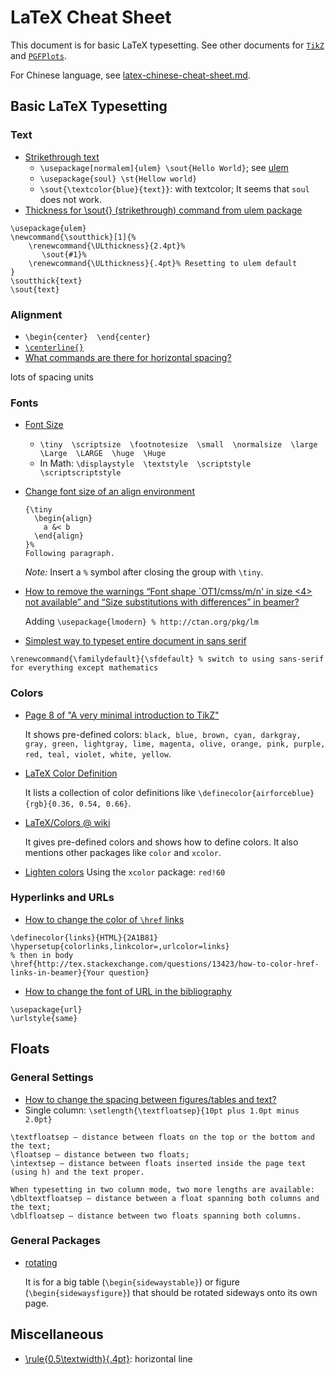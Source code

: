 # LaTeX Cheat Sheet

This document is for basic LaTeX typesetting. See other documents for [`TikZ`](https://github.com/hengxin/cheat-sheets/blob/master/latex-cheat-sheets/latex-tikz-cheat-sheet.md) and [`PGFPlots`](https://github.com/hengxin/cheat-sheets/blob/master/latex-cheat-sheets/latex-pgfplots-cheat-sheet.md).

For Chinese language, see [latex-chinese-cheat-sheet.md](https://github.com/hengxin/cheat-sheets/blob/master/latex-cheat-sheets/latex-chinese-cheat-sheet.md).


## Basic LaTeX Typesetting

### Text
- [Strikethrough text](http://tex.stackexchange.com/a/23712/23098)
  - `\usepackage[normalem]{ulem} \sout{Hello World}`; see [ulem](http://ctan.org/pkg/ulem)
  - `\usepackage{soul} \st{Hellow world}`
  - `\sout{\textcolor{blue}{text}}`: with textcolor; It seems that `soul` does not work.
- [Thickness for \sout{} (strikethrough) command from ulem package](http://tex.stackexchange.com/a/287603/23098)
```
\usepackage{ulem}
\newcommand{\soutthick}[1]{%
    \renewcommand{\ULthickness}{2.4pt}%
       \sout{#1}%
    \renewcommand{\ULthickness}{.4pt}% Resetting to ulem default
}
\soutthick{text}
\sout{text}
```

### Alignment

- `\begin{center}  \end{center}`
- [`\centerline{}`](http://tex.stackexchange.com/a/24187/23098)
- [What commands are there for horizontal spacing?](http://tex.stackexchange.com/a/74354/23098)

lots of spacing units

### Fonts
- [Font Size](http://tex.stackexchange.com/a/107058/23098)

  - `\tiny  \scriptsize  \footnotesize  \small  \normalsize  \large  \Large  \LARGE  \huge  \Huge`
  - In Math: `\displaystyle  \textstyle  \scriptstyle  \scriptscriptstyle`
- [Change font size of an align environment](http://tex.stackexchange.com/a/33589/23098)
  ```
  {\tiny
    \begin{align}
      a &< b
    \end{align}
  }%
  Following paragraph.
  ```
  *Note:* Insert a `%` symbol after closing the group with `\tiny`.


- [How to remove the warnings “Font shape `OT1/cmss/m/n' in size <4> not available” and “Size substitutions with differences” in beamer?](http://tex.stackexchange.com/a/58088/23098)
  
  Adding `\usepackage{lmodern} % http://ctan.org/pkg/lm`

- [Simplest way to typeset entire document in sans serif](http://tex.stackexchange.com/a/2097/23098)
```
\renewcommand{\familydefault}{\sfdefault} % switch to using sans-serif for everything except mathematics
```

### Colors
- [Page 8 of "A very minimal introduction to TikZ"](http://cremeronline.com/LaTeX/minimaltikz.pdf)
  
  It shows pre-defined colors: `black, blue, brown, cyan, darkgray, gray, green, lightgray, lime, magenta, olive, orange, pink, purple, red, teal, violet, white, yellow`.
- [LaTeX Color Definition](http://latexcolor.com/)

  It lists a collection of color definitions like `\definecolor{airforceblue}{rgb}{0.36, 0.54, 0.66}`.
- [LaTeX/Colors @ wiki](https://en.wikibooks.org/wiki/LaTeX/Colors)
  
  It gives pre-defined colors and shows how to define colors. It also mentions other packages like `color` and `xcolor`.

- [Lighten colors](http://tex.stackexchange.com/a/48663/23098)
  Using the `xcolor` package: `red!60`

### Hyperlinks and URLs
- [How to change the color of `\href` links](http://tex.stackexchange.com/a/13424/23098)
```
\definecolor{links}{HTML}{2A1B81}
\hypersetup{colorlinks,linkcolor=,urlcolor=links}
% then in body
\href{http://tex.stackexchange.com/questions/13423/how-to-color-href-links-in-beamer}{Your question}
```

- [How to change the font of URL in the bibliography](https://tex.stackexchange.com/a/106623/23098)

```
\usepackage{url}
\urlstyle{same}
```

## Floats

### General Settings
- [How to change the spacing between figures/tables and text?](http://tex.stackexchange.com/a/26522/23098)
 - Single column: `\setlength{\textfloatsep}{10pt plus 1.0pt minus 2.0pt}`

```
\textfloatsep — distance between floats on the top or the bottom and the text;
\floatsep — distance between two floats;
\intextsep — distance between floats inserted inside the page text (using h) and the text proper.

When typesetting in two column mode, two more lengths are available:
\dbltextfloatsep — distance between a float spanning both columns and the text;
\dblfloatsep — distance between two floats spanning both columns.
```

### General Packages

- [rotating](https://puzzling.org/technology/2012/06/useful-latex-packages-tables-and-figures/)

  It is for a big table (`\begin{sidewaystable}`) or figure (`\begin{sidewaysfigure}`) that should be rotated sideways onto its own page.


## Miscellaneous

- [\rule{0.5\textwidth}{.4pt}](http://tex.stackexchange.com/a/128640/23098): horizontal line
